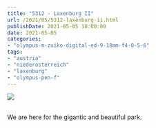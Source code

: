 ```yaml
---
title: "5312 - Laxenburg II"
url: /2021/05/5312-laxenburg-ii.html
publishDate: 2021-05-05 18:00:00
date: 2021-05-05
categories:
- "olympus-m-zuiko-digital-ed-9-18mm-f4-0-5-6"
tags:
- "austria"
- "niederosterreich"
- "laxenburg"
- "olympus-pen-f"
---
```

<div class="container">
<div class="center"><a target="_blank" href="https://d25zfm9zpd7gm5.cloudfront.net/1200x1200/2019/20190422_103844_lr.jpg"><img class="webfeedsFeaturedVisual" src="https://d25zfm9zpd7gm5.cloudfront.net/0600x0600/2019/20190422_103844_lr.jpg" /></a></div>
</div>
<br />

We are here for the gigantic and beautiful park.
